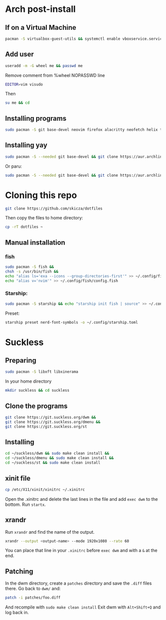 # Arch post-install
## If on a Virtual Machine
```sh
pacman -S virtualbox-guest-utils && systemctl enable vboxservice.service
```
## Add user
```sh
useradd -m -G wheel me && passwd me
```
Remove comment from %wheel NOPASSWD line
```sh
EDITOR=vim visudo
```
Then
```sh
su me && cd
```
## Installing programs
```sh
sudo pacman -S git base-devel neovim firefox alacritty neofetch helix ttf-jetbrains-mono-nerd ttf-nerd-fonts-symbols-mono ripgrep fd npm fish starship ffmpeg ffmpegthumbnailer fzf mpv lf zathura picom
```
## Installing yay
```sh
sudo pacman -S --needed git base-devel && git clone https://aur.archlinux.org/yay.git && cd yay && makepkg -si && cd && rm -rf yay
```
Or paru:
```sh
sudo pacman -S --needed git base-devel && git clone https://aur.archlinux.org/paru.git && cd paru && makepkg -si && cd && rm -rf paru
```
# Cloning this repo
```sh
git clone https://github.com/skicza/dotfiles
```
Then copy the files to home directory:
```sh
cp -rT dotfiles ~
```
## Manual installation
### fish
```sh
sudo pacman -S fish &&
chsh -s /usr/bin/fish &&
echo "alias ls='exa --icons --group-directories-first'" >> ~/.config/fish/config.fish &&
echo "alias v='nvim'" >> ~/.config/fish/config.fish
```
### Starship:
```sh
sudo pacman -S starship && echo "starship init fish | source" >> ~/.config/fish/config.fish
```
Preset:
```sh
starship preset nerd-font-symbols -o ~/.config/starship.toml
```
# Suckless
## Preparing
```sh
sudo pacman -S libxft libxinerama
```
In your home directory
```sh
mkdir suckless && cd suckless
```
## Clone the programs
```sh
git clone https://git.suckless.org/dwm &&
git clone https://git.suckless.org/dmenu &&
git clone https://git.suckless.org/st
```
## Installing
```sh
cd ~/suckless/dwm && sudo make clean install &&
cd ~/suckless/dmenu && sudo make clean install &&
cd ~/suckless/st && sudo make clean install
```
## xinit file
```sh
cp /etc/X11/xinit/xinitrc ~/.xinitrc
```
Open the .xinitrc and delete the last lines in the file and add `exec dwm` to the bottom.
Run `startx`.
## xrandr
Run `xrandr` and find the name of the output.
```sh
xrandr --output <output-name> --mode 1920x1080 --rate 60
```
You can place that line in your `.xinitrc` before `exec dwm` and with a `&` at the end.
## Patching
In the dwm directory, create a `patches` directory and save the `.diff` files there. Go back to `dwm/` and:
```sh
patch -i patches/foo.diff
```
And recompile with `sudo make clean install`
Exit dwm with `Alt+Shift+Q` and log back in.
